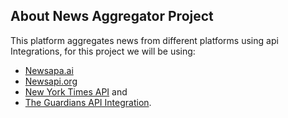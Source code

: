 

## About News Aggregator Project

This platform aggregates news from different platforms using api Integrations, for this project we will be using:

- [Newsapa.ai](https://newsapi.ai)
- [Newsapi.org](https://newsapi.org)
- [New York Times API](https://nytimes.com) and
- [The Guardians API Integration](https://open-platform.theguardian.com/).

